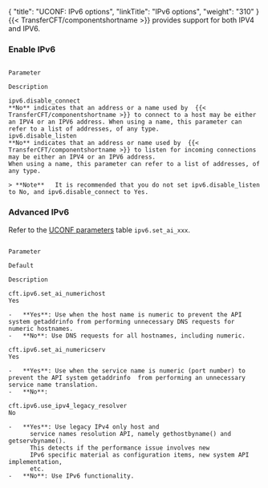 {
    "title": "UCONF: IPv6  options",
    "linkTitle": "IPv6  options",
    "weight": "310"
}{{< TransferCFT/componentshortname  >}} provides support for both IPV4 and IPV6.

### Enable IPv6

```

Parameter

Description

ipv6.disable_connect
**No** indicates that an address or a name used by  {{< TransferCFT/componentshortname >}} to connect to a host may be either an IPV4 or an IPV6 address. When using a name, this parameter can refer to a list of addresses, of any type.
ipv6.disable_listen
**No** indicates that an address or name used by  {{< TransferCFT/componentshortname >}} to listen for incoming connections may be either an IPV4 or an IPV6 address.
When using a name, this parameter can refer to a list of addresses, of any type.

> **Note**   It is recommended that you do not set ipv6.disable_listen to No, and ipv6.disable_connect to Yes.  

```

### Advanced IPv6

Refer to the [UCONF parameters](../uconf_directory) table `ipv6.set_ai_xxx`.

```

Parameter

Default

Description

cft.ipv6.set_ai_numerichost
Yes

-   **Yes**: Use when the host name is numeric to prevent the API system getaddrinfo from performing unnecessary DNS requests for numeric hostnames.
-   **No**: Use DNS requests for all hostnames, including numeric.

cft.ipv6.set_ai_numericserv
Yes

-   **Yes**: Use when the service name is numeric (port number) to prevent the API system getaddrinfo  from performing an unnecessary service name translation.
-   **No**:

cft.ipv6.use_ipv4_legacy_resolver
No

-   **Yes**: Use legacy IPv4 only host and
      service names resolution API, namely gethostbyname() and getservbyname().
      This detects if the performance issue involves new
      IPv6 specific material as configuration items, new system API implementation,
      etc.
-   **No**: Use IPv6 functionality.

```
